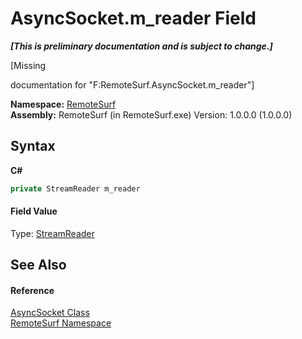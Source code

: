 # AsyncSocket.m_reader Field
 _**\[This is preliminary documentation and is subject to change.\]**_

\[Missing <summary> documentation for "F:RemoteSurf.AsyncSocket.m_reader"\]

**Namespace:**&nbsp;<a href="N_RemoteSurf">RemoteSurf</a><br />**Assembly:**&nbsp;RemoteSurf (in RemoteSurf.exe) Version: 1.0.0.0 (1.0.0.0)

## Syntax

**C#**<br />
``` C#
private StreamReader m_reader
```


#### Field Value
Type: <a href="http://msdn2.microsoft.com/en-us/library/6aetdk20" target="_self">StreamReader</a>

## See Also


#### Reference
<a href="T_RemoteSurf_AsyncSocket">AsyncSocket Class</a><br /><a href="N_RemoteSurf">RemoteSurf Namespace</a><br />